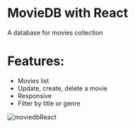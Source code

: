 # MovieDB with React
A database for movies collection

# Features:
- Movies list
- Update, create, delete a movie
- Responsive
- Filter by title or genre

![moviedbReact](https://user-images.githubusercontent.com/101104738/168887424-d53c5bba-1945-49ae-9d8f-fdbee96d610b.png)
